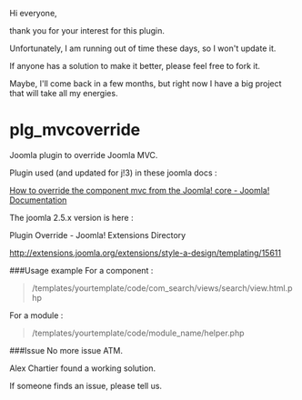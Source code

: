 Hi everyone,

thank you for your interest for this plugin.

Unfortunately, I am running out of time these days, so I won't update it.

If anyone has a solution to make it better, please feel free to fork it.

Maybe, I'll come back in a few months, but right now I have a big project that will take all my energies.


plg_mvcoverride
===============

Joomla plugin to override Joomla MVC.

Plugin used (and updated for j!3) in these joomla docs :

 [How to override the component mvc from the Joomla! core - Joomla! Documentation](http://docs.joomla.org/How_to_override_the_component_mvc_from_the_Joomla!_core) 

The joomla 2.5.x version is here :

Plugin Override - Joomla! Extensions Directory

http://extensions.joomla.org/extensions/style-a-design/templating/15611

###Usage example 
For a component :
>/templates/yourtemplate/code/com_search/views/search/view.html.php

For a module :
>/templates/yourtemplate/code/module_name/helper.php 


###Issue
No more issue ATM.

Alex Chartier found a working solution.

If someone finds an issue, please tell us.
